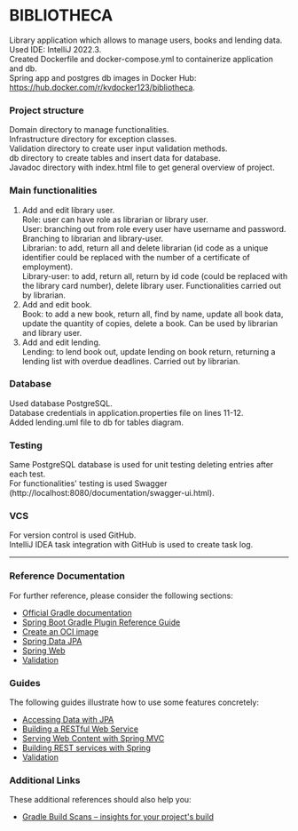 # BIBLIOTHECA

Library application which allows to manage users, books and lending data.  
Used IDE: IntelliJ 2022.3.  
Created Dockerfile and docker-compose.yml to containerize application and db.  
Spring app and postgres db images in Docker Hub: https://hub.docker.com/r/kvdocker123/bibliotheca. 

### Project structure
Domain directory to manage functionalities.  
Infrastructure directory for exception classes.  
Validation directory to create user input validation methods.  
db directory to create tables and insert data for database.  
Javadoc directory with index.html file to get general overview of project.  

### Main functionalities
1. Add and edit library user.  
Role: user can have role as librarian or library user.  
User: branching out from role every user have username and password. Branching to librarian and library-user.  
Librarian: to add, return all and delete librarian (id code as a unique identifier could be replaced with 
the number of a certificate of employment).  
Library-user: to add, return all, return by id code (could be replaced with the library card number), delete 
library user. Functionalities carried out by librarian.  
2. Add and edit book.  
Book: to add a new book, return all, find by name, update all book data, update the quantity of copies,
delete a book. Can be used by librarian and library user.  
3. Add and edit lending.  
Lending: to lend book out, update lending on book return, returning a lending list with overdue deadlines. 
Carried out by librarian.

### Database
Used database PostgreSQL.  
Database credentials in application.properties file on lines 11-12.  
Added lending.uml file to db for tables diagram.

### Testing
Same PostgreSQL database is used for unit testing deleting entries after each test.  
For functionalities' testing is used Swagger (http://localhost:8080/documentation/swagger-ui.html).  

### VCS
For version control is used GitHub.  
IntelliJ IDEA task integration with GitHub is used to create task log.  




--------------------------------------------------  
  

### Reference Documentation
For further reference, please consider the following sections:
* [Official Gradle documentation](https://docs.gradle.org)
* [Spring Boot Gradle Plugin Reference Guide](https://docs.spring.io/spring-boot/docs/2.7.8-SNAPSHOT/gradle-plugin/reference/html/)
* [Create an OCI image](https://docs.spring.io/spring-boot/docs/2.7.8-SNAPSHOT/gradle-plugin/reference/html/#build-image)
* [Spring Data JPA](https://docs.spring.io/spring-boot/docs/2.7.8-SNAPSHOT/reference/htmlsingle/#data.sql.jpa-and-spring-data)
* [Spring Web](https://docs.spring.io/spring-boot/docs/2.7.8-SNAPSHOT/reference/htmlsingle/#web)
* [Validation](https://docs.spring.io/spring-boot/docs/2.7.8-SNAPSHOT/reference/htmlsingle/#io.validation)

### Guides
The following guides illustrate how to use some features concretely:
* [Accessing Data with JPA](https://spring.io/guides/gs/accessing-data-jpa/)
* [Building a RESTful Web Service](https://spring.io/guides/gs/rest-service/)
* [Serving Web Content with Spring MVC](https://spring.io/guides/gs/serving-web-content/)
* [Building REST services with Spring](https://spring.io/guides/tutorials/rest/)
* [Validation](https://spring.io/guides/gs/validating-form-input/)

### Additional Links
These additional references should also help you:
* [Gradle Build Scans – insights for your project's build](https://scans.gradle.com#gradle)

